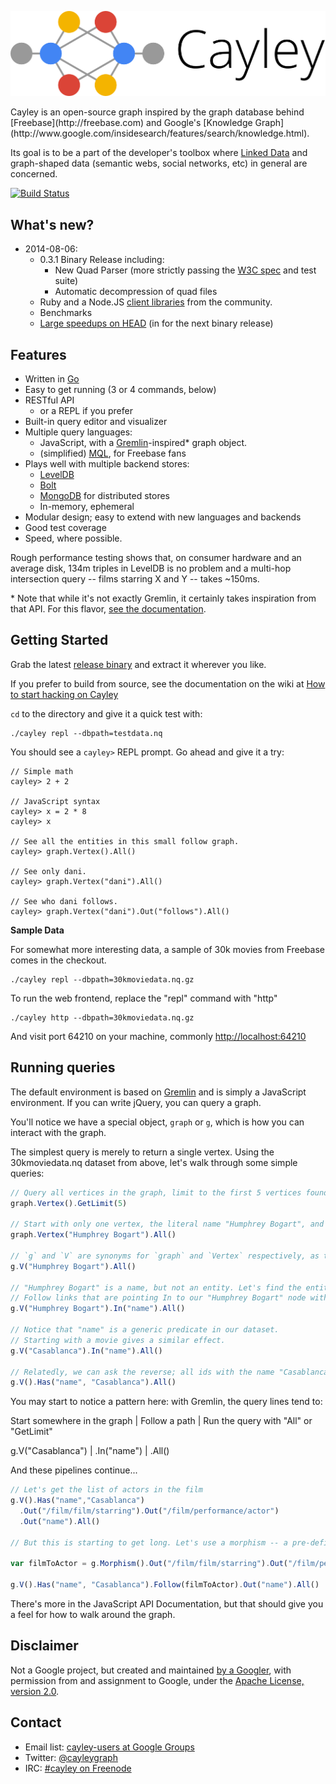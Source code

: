 <p align="center">
  <img src="static/branding/cayley_side.png?raw=true" alt="Cayley" />
</p>
Cayley is an open-source graph inspired by the graph database behind [Freebase](http://freebase.com) and Google's [Knowledge Graph](http://www.google.com/insidesearch/features/search/knowledge.html).

Its goal is to be a part of the developer's toolbox where [Linked Data](http://linkeddata.org/) and graph-shaped data (semantic webs, social networks, etc) in general are concerned.

[![Build Status](https://travis-ci.org/google/cayley.png?branch=master)](https://travis-ci.org/google/cayley)

## What's new?
* 2014-08-06:
  * 0.3.1 Binary Release including:
    * New Quad Parser (more strictly passing the [W3C spec](http://www.w3.org/TR/n-quads) and test suite)
    * Automatic decompression of quad files
  * Ruby and a Node.JS [client libraries](https://github.com/google/cayley/wiki/Client-APIs) from the community.
  * Benchmarks
  * [Large speedups on HEAD](https://github.com/google/cayley/pull/101) (in for the next binary release)

## Features

* Written in [Go](http://golang.org)
* Easy to get running (3 or 4 commands, below)
* RESTful API
  * or a REPL if you prefer
* Built-in query editor and visualizer
* Multiple query languages:
  * JavaScript, with a [Gremlin](http://gremlindocs.com/)-inspired\* graph object.
  * (simplified) [MQL](https://developers.google.com/freebase/v1/mql-overview), for Freebase fans
* Plays well with multiple backend stores:
  * [LevelDB](http://code.google.com/p/leveldb/) 
  * [Bolt](http://github.com/boltdb/bolt) 
  * [MongoDB](http://mongodb.org) for distributed stores
  * In-memory, ephemeral
* Modular design; easy to extend with new languages and backends
* Good test coverage
* Speed, where possible.

Rough performance testing shows that, on consumer hardware and an average disk, 134m triples in LevelDB is no problem and a multi-hop intersection query -- films starring X and Y -- takes ~150ms.

\* Note that while it's not exactly Gremlin, it certainly takes inspiration from that API. For this flavor, [see the documentation](docs/GremlinAPI.md).

## Getting Started

Grab the latest [release binary](http://github.com/google/cayley/releases) and extract it wherever you like.

If you prefer to build from source, see the documentation on the wiki at [How to start hacking on Cayley](https://github.com/google/cayley/wiki/How-to-start-hacking-on-Cayley)

`cd` to the directory and give it a quick test with:
```
./cayley repl --dbpath=testdata.nq
```

You should see a `cayley>` REPL prompt. Go ahead and give it a try:

```
// Simple math
cayley> 2 + 2

// JavaScript syntax
cayley> x = 2 * 8
cayley> x

// See all the entities in this small follow graph.
cayley> graph.Vertex().All()

// See only dani.
cayley> graph.Vertex("dani").All()

// See who dani follows.
cayley> graph.Vertex("dani").Out("follows").All()
```

**Sample Data**

For somewhat more interesting data, a sample of 30k movies from Freebase comes in the checkout.

```
./cayley repl --dbpath=30kmoviedata.nq.gz
```

To run the web frontend, replace the "repl" command with "http"

```
./cayley http --dbpath=30kmoviedata.nq.gz
```

And visit port 64210 on your machine, commonly [http://localhost:64210](http://localhost:64210)


## Running queries

The default environment is based on [Gremlin](http://gremlindocs.com/) and is simply a JavaScript environment. If you can write jQuery, you can query a graph.

You'll notice we have a special object, `graph` or `g`, which is how you can interact with the graph.

The simplest query is merely to return a single vertex. Using the 30kmoviedata.nq dataset from above, let's walk through some simple queries:

```javascript
// Query all vertices in the graph, limit to the first 5 vertices found.
graph.Vertex().GetLimit(5)

// Start with only one vertex, the literal name "Humphrey Bogart", and retrieve all of them.
graph.Vertex("Humphrey Bogart").All()

// `g` and `V` are synonyms for `graph` and `Vertex` respectively, as they are quite common.
g.V("Humphrey Bogart").All()

// "Humphrey Bogart" is a name, but not an entity. Let's find the entities with this name in our dataset.
// Follow links that are pointing In to our "Humphrey Bogart" node with the predicate "name".
g.V("Humphrey Bogart").In("name").All()

// Notice that "name" is a generic predicate in our dataset.
// Starting with a movie gives a similar effect.
g.V("Casablanca").In("name").All()

// Relatedly, we can ask the reverse; all ids with the name "Casablanca"
g.V().Has("name", "Casablanca").All()
```


You may start to notice a pattern here: with Gremlin, the query lines tend to:

Start somewhere in the graph | Follow a path | Run the query with "All" or "GetLimit"

g.V("Casablanca") | .In("name") | .All()

And these pipelines continue...

```javascript
// Let's get the list of actors in the film
g.V().Has("name","Casablanca")
  .Out("/film/film/starring").Out("/film/performance/actor")
  .Out("name").All()

// But this is starting to get long. Let's use a morphism -- a pre-defined path stored in a variable -- as our linkage

var filmToActor = g.Morphism().Out("/film/film/starring").Out("/film/performance/actor")

g.V().Has("name", "Casablanca").Follow(filmToActor).Out("name").All()

```

There's more in the JavaScript API Documentation, but that should give you a feel for how to walk around the graph.

## Disclaimer

Not a Google project, but created and maintained [by a Googler](http://github.com/barakmich), with permission from and assignment to Google, under the [Apache License, version 2.0](http://www.apache.org/licenses/LICENSE-2.0).

## Contact

* Email list: [cayley-users at Google Groups](https://groups.google.com/forum/?hl=en#!forum/cayley-users)
* Twitter: [@cayleygraph](http://twitter.com/cayleygraph)
* IRC: [#cayley on Freenode](http://webchat.freenode.net/?channels=%23cayley&uio=d4)
